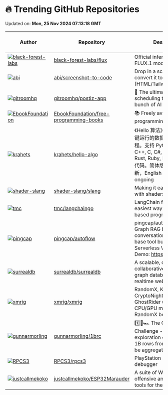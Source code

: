 # 🔥 Trending GitHub Repositories

Updated on: **Mon, 25 Nov 2024 07:13:18 GMT**

| Author | Repository | Description | Language | ⭐ Total Stars | 🌟 Stars Today |
|--------|------------|-------------|----------|----------------|----------------|
| [![black-forest-labs](https://avatars.githubusercontent.com/u/37085732?s=40&v=4)](https://github.com/black-forest-labs) | [black-forest-labs/flux](https://github.com/black-forest-labs/flux) | Official inference repo for FLUX.1 models | Python | 17301 | 536 |
| [![abi](https://avatars.githubusercontent.com/u/23818?s=40&v=4)](https://github.com/abi) | [abi/screenshot-to-code](https://github.com/abi/screenshot-to-code) | Drop in a screenshot and convert it to clean code (HTML/Tailwind/React/Vue) | Python | 61233 | 291 |
| [![gitroomhq](https://avatars.githubusercontent.com/u/2025715?s=40&v=4)](https://github.com/gitroomhq) | [gitroomhq/postiz-app](https://github.com/gitroomhq/postiz-app) | 📨 The ultimate social media scheduling tool, with a bunch of AI 🤖 | TypeScript | 11332 | 294 |
| [![EbookFoundation](https://avatars.githubusercontent.com/u/2022803?s=40&v=4)](https://github.com/EbookFoundation) | [EbookFoundation/free-programming-books](https://github.com/EbookFoundation/free-programming-books) | 📚 Freely available programming books | HTML | 339384 | 220 |
| [![krahets](https://avatars.githubusercontent.com/u/26993056?s=40&v=4)](https://github.com/krahets) | [krahets/hello-algo](https://github.com/krahets/hello-algo) | 《Hello 算法》：动画图解、一键运行的数据结构与算法教程。支持 Python, Java, C++, C, C#, JS, Go, Swift, Rust, Ruby, Kotlin, TS, Dart 代码。简体版和繁体版同步更新，English version ongoing | Java | 100061 | 123 |
| [![shader-slang](https://avatars.githubusercontent.com/u/2652293?s=40&v=4)](https://github.com/shader-slang) | [shader-slang/slang](https://github.com/shader-slang/slang) | Making it easier to work with shaders | C++ | 2824 | 139 |
| [![tmc](https://avatars.githubusercontent.com/u/3977?s=40&v=4)](https://github.com/tmc) | [tmc/langchaingo](https://github.com/tmc/langchaingo) | LangChain for Go, the easiest way to write LLM-based programs in Go | Go | 4944 | 11 |
| [![pingcap](https://avatars.githubusercontent.com/u/12960671?s=40&v=4)](https://github.com/pingcap) | [pingcap/autoflow](https://github.com/pingcap/autoflow) | pingcap/autoflow is a Graph RAG based and conversational knowledge base tool built with TiDB Serverless Vector Storage. Demo: https://tidb.ai | TypeScript | 1461 | 194 |
| [![surrealdb](https://avatars.githubusercontent.com/u/1588290?s=40&v=4)](https://github.com/surrealdb) | [surrealdb/surrealdb](https://github.com/surrealdb/surrealdb) | A scalable, distributed, collaborative, document-graph database, for the realtime web | Rust | 27875 | 27 |
| [![xmrig](https://avatars.githubusercontent.com/u/27528955?s=40&v=4)](https://github.com/xmrig) | [xmrig/xmrig](https://github.com/xmrig/xmrig) | RandomX, KawPow, CryptoNight and GhostRider unified CPU/GPU miner and RandomX benchmark | C | 8793 | 5 |
| [![gunnarmorling](https://avatars.githubusercontent.com/u/28612?s=40&v=4)](https://github.com/gunnarmorling) | [gunnarmorling/1brc](https://github.com/gunnarmorling/1brc) | 1️⃣🐝🏎️ The One Billion Row Challenge -- A fun exploration of how quickly 1B rows from a text file can be aggregated with Java | Java | 6436 | 12 |
| [![RPCS3](https://avatars.githubusercontent.com/u/23019877?s=40&v=4)](https://github.com/RPCS3) | [RPCS3/rpcs3](https://github.com/RPCS3/rpcs3) | PlayStation 3 emulator and debugger | C++ | 15612 | 3 |
| [![justcallmekoko](https://avatars.githubusercontent.com/u/25190487?s=40&v=4)](https://github.com/justcallmekoko) | [justcallmekoko/ESP32Marauder](https://github.com/justcallmekoko/ESP32Marauder) | A suite of WiFi/Bluetooth offensive and defensive tools for the ESP32 | C++ | 5983 | 8 |
